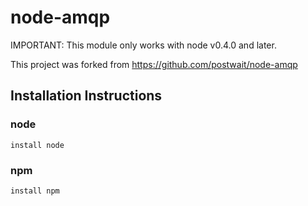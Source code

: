 # node-amqp

IMPORTANT: This module only works with node v0.4.0 and later.


This project was forked from https://github.com/postwait/node-amqp

## Installation Instructions

  ### node

    install node


 ### npm

    install npm


